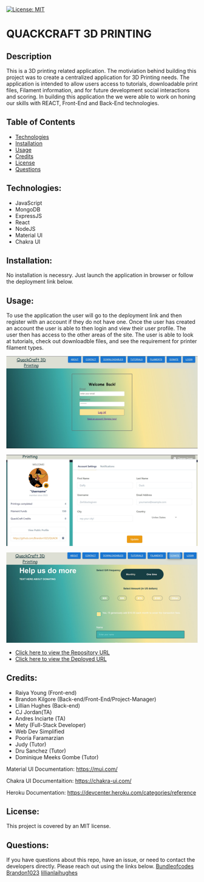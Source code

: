 [![License: MIT](https://img.shields.io/badge/License-MIT-yellow.svg)](https://opensource.org/licenses/MIT)

# QUACKCRAFT 3D PRINTING

## Description

This is a 3D printing related application. The motiviation behind building this project was to create a centralized application for 3D Printing needs. The application is intended to allow users access to tutorials, downloadable print files, Filament information, and for future development social interactions and scoring. In building this application the we were able to work on honing our skills with REACT, Front-End and Back-End technologies.

## Table of Contents

- [Technologies](#technologies)
- [Installation](#installation)
- [Usage](#usage)
- [Credits](credits)
- [License](#license)
- [Questions](#questions)

## Technologies:

- JavaScript
- MongoDB
- ExpressJS
- React
- NodeJS
- Material UI
- Chakra UI

## Installation:

No installation is necessry. Just launch the application in browser or follow the deployment link below.

## Usage:

To use the application the user will go to the deployment link and then register with an account if they do not have one. Once the user has created an account the user is able to then login and view their user profile. The user then has access to the other areas of the site. The user is able to look at tutorials, check out downloadble files, and see the requirement for printer filament types.

![Login Screen](assets/LoginScreen.jpg)

![User Profile Page](assets/UserProfilePage.jpg)

![Donation Page](assets/DonationPage.jpg)

- [Click here to view the Repository URL](https://github.com/Brandonk1023/ZERO-DUCKS-GIVEN)
- [Click here to view the Deployed URL](https://gentle-river-99860-f681a35f9ec5.herokuapp.com/)

## Credits:

- Raiya Young (Front-end)
- Brandon Kilgore (Back-end/Front-End/Project-Manager)
- Lillian Hughes (Back-end)
- CJ Jordan(TA)
- Andres Inciarte (TA)
- Mety (Full-Stack Developer)
- Web Dev Simplified
- Pooria Faramarzian
- Judy (Tutor)
- Dru Sanchez (Tutor)
- Dominique Meeks Gombe (Tutor)

Material UI Documentation:
https://mui.com/

Chakra UI Documentaition:
https://chakra-ui.com/

Heroku Documentation:
https://devcenter.heroku.com/categories/reference

## License:

This project is covered by an MIT license.

## Questions:

If you have questions about this repo, have an issue, or need to contact the developers directly. Please reach out using the links below.
[Bundleofcodes](https://github.com/bundleofcodes)
[Brandon1023](https://github.com/brandon1023)
[lillianlaihughes](https://github.com/lillianlaihughes)
